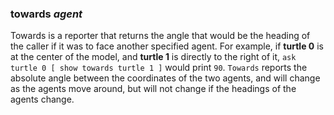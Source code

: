 ### **towards** *agent*
Towards is a reporter that returns the angle that would be the heading of the caller if it was to face another specified  agent. For example, if **turtle 0** is at the center of the model, and **turtle 1** is directly to the right of it, `ask turtle 0 [ show towards turtle 1 ]` would print `90`. `Towards` reports the absolute angle between the coordinates of the two agents, and will change as the agents move around, but will not change if the headings of the agents change. 